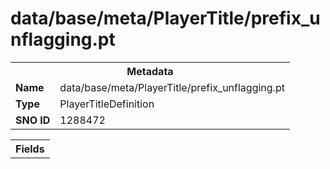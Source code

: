 <h1>data/base/meta/PlayerTitle/prefix_unflagging.pt</h1><table><tr><th colspan="100%">Metadata</th></tr><tr><td><b>Name</b></td><td>data/base/meta/PlayerTitle/prefix_unflagging.pt</td></tr><tr><td><b>Type</b></td><td>PlayerTitleDefinition</td></tr><tr><td><b>SNO ID</b></td><td>1288472</td></tr></table>

<table><tr><th colspan="100%">Fields</th></tr></table>

